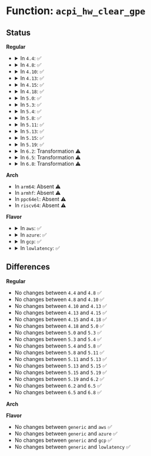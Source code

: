 # Function: <code>acpi_hw_clear_gpe</code>

## Status
<b>Regular</b>
<ul>
<li>
<details>
<summary>In <code>4.4</code>: ✅</summary>

```c
acpi_status acpi_hw_clear_gpe(struct acpi_gpe_event_info *gpe_event_info);
```

**Collision:** Unique Global

**Inline:** No

**Transformation:** False

**Instances:**

```
In drivers/acpi/acpica/hwgpe.c (ffffffff8149a6f7)
Location: drivers/acpi/acpica/hwgpe.c:169
Inline: False
Direct callers:
  - drivers/acpi/acpica/evgpe.c:acpi_ev_finish_gpe
  - drivers/acpi/acpica/evgpe.c:acpi_ev_gpe_dispatch
  - drivers/acpi/acpica/evxfgpe.c:acpi_clear_gpe
```
**Symbols:**

```
ffffffff8149a6f7-ffffffff8149a721: acpi_hw_clear_gpe (STB_GLOBAL)
```
</details>
</li>
<li>
<details>
<summary>In <code>4.8</code>: ✅</summary>

```c
acpi_status acpi_hw_clear_gpe(struct acpi_gpe_event_info *gpe_event_info);
```

**Collision:** Unique Global

**Inline:** No

**Transformation:** False

**Instances:**

```
In drivers/acpi/acpica/hwgpe.c (ffffffff814e9602)
Location: drivers/acpi/acpica/hwgpe.c:169
Inline: False
Direct callers:
  - drivers/acpi/acpica/evgpe.c:acpi_ev_gpe_dispatch
  - drivers/acpi/acpica/evgpe.c:acpi_ev_finish_gpe
  - drivers/acpi/acpica/evxfgpe.c:acpi_clear_gpe
```
**Symbols:**

```
ffffffff814e9602-ffffffff814e962c: acpi_hw_clear_gpe (STB_GLOBAL)
```
</details>
</li>
<li>
<details>
<summary>In <code>4.10</code>: ✅</summary>

```c
acpi_status acpi_hw_clear_gpe(struct acpi_gpe_event_info *gpe_event_info);
```

**Collision:** Unique Global

**Inline:** No

**Transformation:** False

**Instances:**

```
In drivers/acpi/acpica/hwgpe.c (ffffffff8150be76)
Location: drivers/acpi/acpica/hwgpe.c:174
Inline: False
Direct callers:
  - drivers/acpi/acpica/evgpe.c:acpi_ev_gpe_dispatch
  - drivers/acpi/acpica/evgpe.c:acpi_ev_finish_gpe
  - drivers/acpi/acpica/evxfgpe.c:acpi_clear_gpe
```
**Symbols:**

```
ffffffff8150be76-ffffffff8150bea0: acpi_hw_clear_gpe (STB_GLOBAL)
```
</details>
</li>
<li>
<details>
<summary>In <code>4.13</code>: ✅</summary>

```c
acpi_status acpi_hw_clear_gpe(struct acpi_gpe_event_info *gpe_event_info);
```

**Collision:** Unique Global

**Inline:** No

**Transformation:** False

**Instances:**

```
In drivers/acpi/acpica/hwgpe.c (ffffffff8151c4ab)
Location: drivers/acpi/acpica/hwgpe.c:174
Inline: False
Direct callers:
  - drivers/acpi/acpica/evgpe.c:acpi_ev_finish_gpe
  - drivers/acpi/acpica/evxfgpe.c:acpi_clear_gpe
```
**Symbols:**

```
ffffffff8151c4ab-ffffffff8151c4d5: acpi_hw_clear_gpe (STB_GLOBAL)
```
</details>
</li>
<li>
<details>
<summary>In <code>4.15</code>: ✅</summary>

```c
acpi_status acpi_hw_clear_gpe(struct acpi_gpe_event_info *gpe_event_info);
```

**Collision:** Unique Global

**Inline:** No

**Transformation:** False

**Instances:**

```
In drivers/acpi/acpica/hwgpe.c (ffffffff8156c8da)
Location: drivers/acpi/acpica/hwgpe.c:174
Inline: False
Direct callers:
  - drivers/acpi/acpica/evgpe.c:acpi_ev_gpe_dispatch
  - drivers/acpi/acpica/evgpe.c:acpi_ev_finish_gpe
  - drivers/acpi/acpica/evxfgpe.c:acpi_clear_gpe
```
**Symbols:**

```
ffffffff8156c8da-ffffffff8156c913: acpi_hw_clear_gpe (STB_GLOBAL)
```
</details>
</li>
<li>
<details>
<summary>In <code>4.18</code>: ✅</summary>

```c
acpi_status acpi_hw_clear_gpe(struct acpi_gpe_event_info *gpe_event_info);
```

**Collision:** Unique Global

**Inline:** No

**Transformation:** False

**Instances:**

```
In drivers/acpi/acpica/hwgpe.c (ffffffff815a34f4)
Location: drivers/acpi/acpica/hwgpe.c:140
Inline: False
Direct callers:
  - drivers/acpi/acpica/evgpe.c:acpi_ev_gpe_dispatch
  - drivers/acpi/acpica/evgpe.c:acpi_ev_finish_gpe
  - drivers/acpi/acpica/evxfgpe.c:acpi_clear_gpe
```
**Symbols:**

```
ffffffff815a34f4-ffffffff815a352d: acpi_hw_clear_gpe (STB_GLOBAL)
```
</details>
</li>
<li>
<details>
<summary>In <code>5.0</code>: ✅</summary>

```c
acpi_status acpi_hw_clear_gpe(struct acpi_gpe_event_info *gpe_event_info);
```

**Collision:** Unique Global

**Inline:** No

**Transformation:** False

**Instances:**

```
In drivers/acpi/acpica/hwgpe.c (ffffffff815bc1bf)
Location: drivers/acpi/acpica/hwgpe.c:140
Inline: False
Direct callers:
  - drivers/acpi/acpica/evgpe.c:acpi_ev_gpe_dispatch
  - drivers/acpi/acpica/evgpe.c:acpi_ev_finish_gpe
  - drivers/acpi/acpica/evxfgpe.c:acpi_clear_gpe
```
**Symbols:**

```
ffffffff815bc1bf-ffffffff815bc1f8: acpi_hw_clear_gpe (STB_GLOBAL)
```
</details>
</li>
<li>
<details>
<summary>In <code>5.3</code>: ✅</summary>

```c
acpi_status acpi_hw_clear_gpe(struct acpi_gpe_event_info *gpe_event_info);
```

**Collision:** Unique Global

**Inline:** No

**Transformation:** False

**Instances:**

```
In drivers/acpi/acpica/hwgpe.c (ffffffff815edda1)
Location: drivers/acpi/acpica/hwgpe.c:140
Inline: False
Direct callers:
  - drivers/acpi/acpica/evgpe.c:acpi_ev_gpe_dispatch
  - drivers/acpi/acpica/evgpe.c:acpi_ev_finish_gpe
  - drivers/acpi/acpica/evgpe.c:acpi_ev_add_gpe_reference
  - drivers/acpi/acpica/evxfgpe.c:acpi_clear_gpe
```
**Symbols:**

```
ffffffff815edda1-ffffffff815edddc: acpi_hw_clear_gpe (STB_GLOBAL)
```
</details>
</li>
<li>
<details>
<summary>In <code>5.4</code>: ✅</summary>

```c
acpi_status acpi_hw_clear_gpe(struct acpi_gpe_event_info *gpe_event_info);
```

**Collision:** Unique Global

**Inline:** No

**Transformation:** False

**Instances:**

```
In drivers/acpi/acpica/hwgpe.c (ffffffff8160f1c5)
Location: drivers/acpi/acpica/hwgpe.c:140
Inline: False
Direct callers:
  - drivers/acpi/acpica/evgpe.c:acpi_ev_gpe_dispatch
  - drivers/acpi/acpica/evgpe.c:acpi_ev_finish_gpe
  - drivers/acpi/acpica/evgpe.c:acpi_ev_add_gpe_reference
  - drivers/acpi/acpica/evxfgpe.c:acpi_clear_gpe
```
**Symbols:**

```
ffffffff8160f1c5-ffffffff8160f200: acpi_hw_clear_gpe (STB_GLOBAL)
```
</details>
</li>
<li>
<details>
<summary>In <code>5.8</code>: ✅</summary>

```c
acpi_status acpi_hw_clear_gpe(struct acpi_gpe_event_info *gpe_event_info);
```

**Collision:** Unique Global

**Inline:** No

**Transformation:** False

**Instances:**

```
In drivers/acpi/acpica/hwgpe.c (ffffffff816bb538)
Location: drivers/acpi/acpica/hwgpe.c:140
Inline: False
Direct callers:
  - drivers/acpi/acpica/evgpe.c:acpi_ev_gpe_dispatch
  - drivers/acpi/acpica/evgpe.c:acpi_ev_finish_gpe
  - drivers/acpi/acpica/evgpe.c:acpi_ev_add_gpe_reference
  - drivers/acpi/acpica/evxfgpe.c:acpi_clear_gpe
```
**Symbols:**

```
ffffffff816bb538-ffffffff816bb573: acpi_hw_clear_gpe (STB_GLOBAL)
```
</details>
</li>
<li>
<details>
<summary>In <code>5.11</code>: ✅</summary>

```c
acpi_status acpi_hw_clear_gpe(struct acpi_gpe_event_info *gpe_event_info);
```

**Collision:** Unique Global

**Inline:** No

**Transformation:** False

**Instances:**

```
In drivers/acpi/acpica/hwgpe.c (ffffffff816d9046)
Location: drivers/acpi/acpica/hwgpe.c:210
Inline: False
Direct callers:
  - drivers/acpi/acpica/evgpe.c:acpi_ev_gpe_dispatch
  - drivers/acpi/acpica/evgpe.c:acpi_ev_finish_gpe
  - drivers/acpi/acpica/evgpe.c:acpi_ev_add_gpe_reference
  - drivers/acpi/acpica/evxfgpe.c:acpi_clear_gpe
```
**Symbols:**

```
ffffffff816d9046-ffffffff816d9081: acpi_hw_clear_gpe (STB_GLOBAL)
```
</details>
</li>
<li>
<details>
<summary>In <code>5.13</code>: ✅</summary>

```c
acpi_status acpi_hw_clear_gpe(struct acpi_gpe_event_info *gpe_event_info);
```

**Collision:** Unique Global

**Inline:** No

**Transformation:** False

**Instances:**

```
In drivers/acpi/acpica/hwgpe.c (ffffffff816bafda)
Location: drivers/acpi/acpica/hwgpe.c:210
Inline: False
Direct callers:
  - drivers/acpi/acpica/evgpe.c:acpi_ev_gpe_dispatch
  - drivers/acpi/acpica/evgpe.c:acpi_ev_finish_gpe
  - drivers/acpi/acpica/evgpe.c:acpi_ev_add_gpe_reference
  - drivers/acpi/acpica/evxfgpe.c:acpi_clear_gpe
```
**Symbols:**

```
ffffffff816bafda-ffffffff816bb015: acpi_hw_clear_gpe (STB_GLOBAL)
```
</details>
</li>
<li>
<details>
<summary>In <code>5.15</code>: ✅</summary>

```c
acpi_status acpi_hw_clear_gpe(struct acpi_gpe_event_info *gpe_event_info);
```

**Collision:** Unique Global

**Inline:** No

**Transformation:** False

**Instances:**

```
In drivers/acpi/acpica/hwgpe.c (ffffffff81732041)
Location: drivers/acpi/acpica/hwgpe.c:210
Inline: False
Direct callers:
  - drivers/acpi/acpica/evgpe.c:acpi_ev_gpe_dispatch
  - drivers/acpi/acpica/evgpe.c:acpi_ev_finish_gpe
  - drivers/acpi/acpica/evgpe.c:acpi_ev_add_gpe_reference
  - drivers/acpi/acpica/evxfgpe.c:acpi_clear_gpe
```
**Symbols:**

```
ffffffff81732041-ffffffff8173207c: acpi_hw_clear_gpe (STB_GLOBAL)
```
</details>
</li>
<li>
<details>
<summary>In <code>5.19</code>: ✅</summary>

```c
acpi_status acpi_hw_clear_gpe(struct acpi_gpe_event_info *gpe_event_info);
```

**Collision:** Unique Global

**Inline:** No

**Transformation:** False

**Instances:**

```
In drivers/acpi/acpica/hwgpe.c (ffffffff81862e0d)
Location: drivers/acpi/acpica/hwgpe.c:210
Inline: False
Direct callers:
  - drivers/acpi/acpica/evgpe.c:acpi_ev_gpe_dispatch
  - drivers/acpi/acpica/evgpe.c:acpi_ev_finish_gpe
  - drivers/acpi/acpica/evgpe.c:acpi_ev_add_gpe_reference
  - drivers/acpi/acpica/evxfgpe.c:acpi_clear_gpe
```
**Symbols:**

```
ffffffff81862e0d-ffffffff81862e54: acpi_hw_clear_gpe (STB_GLOBAL)
```
</details>
</li>
<li>
<details>
<summary>In <code>6.2</code>: Transformation ⚠️</summary>

```c
acpi_status acpi_hw_clear_gpe(struct acpi_gpe_event_info *gpe_event_info);
```

**Collision:** Unique Global

**Inline:** No

**Transformation:** True

**Instances:**

```
In drivers/acpi/acpica/hwgpe.c (0)
Location: drivers/acpi/acpica/hwgpe.c:210
Inline: False
Direct callers:
  - drivers/acpi/acpica/evgpe.c:acpi_ev_gpe_dispatch
  - drivers/acpi/acpica/evgpe.c:acpi_ev_gpe_dispatch
  - drivers/acpi/acpica/evgpe.c:acpi_ev_asynch_execute_gpe_method
  - drivers/acpi/acpica/evgpe.c:acpi_ev_add_gpe_reference
  - drivers/acpi/acpica/evxfgpe.c:acpi_clear_gpe
```
**Symbols:**

```
ffffffff8209209a-ffffffff820920b9: acpi_hw_clear_gpe.cold (STB_LOCAL)
ffffffff819a0640-ffffffff819a0709: acpi_hw_clear_gpe (STB_GLOBAL)
```
</details>
</li>
<li>
<details>
<summary>In <code>6.5</code>: Transformation ⚠️</summary>

```c
acpi_status acpi_hw_clear_gpe(struct acpi_gpe_event_info *gpe_event_info);
```

**Collision:** Unique Global

**Inline:** No

**Transformation:** True

**Instances:**

```
In drivers/acpi/acpica/hwgpe.c (0)
Location: drivers/acpi/acpica/hwgpe.c:210
Inline: False
Direct callers:
  - drivers/acpi/acpica/evgpe.c:acpi_ev_gpe_dispatch
  - drivers/acpi/acpica/evgpe.c:acpi_ev_gpe_dispatch
  - drivers/acpi/acpica/evgpe.c:acpi_ev_asynch_execute_gpe_method
  - drivers/acpi/acpica/evgpe.c:acpi_ev_add_gpe_reference
  - drivers/acpi/acpica/evxfgpe.c:acpi_clear_gpe
```
**Symbols:**

```
ffffffff82112986-ffffffff821129a5: acpi_hw_clear_gpe.cold (STB_LOCAL)
ffffffff819e7310-ffffffff819e73d9: acpi_hw_clear_gpe (STB_GLOBAL)
```
</details>
</li>
<li>
<details>
<summary>In <code>6.8</code>: Transformation ⚠️</summary>

```c
acpi_status acpi_hw_clear_gpe(struct acpi_gpe_event_info *gpe_event_info);
```

**Collision:** Unique Global

**Inline:** No

**Transformation:** True

**Instances:**

```
In drivers/acpi/acpica/hwgpe.c (0)
Location: drivers/acpi/acpica/hwgpe.c:210
Inline: False
Direct callers:
  - drivers/acpi/acpica/evgpe.c:acpi_ev_gpe_dispatch
  - drivers/acpi/acpica/evgpe.c:acpi_ev_gpe_dispatch
  - drivers/acpi/acpica/evgpe.c:acpi_ev_asynch_execute_gpe_method
  - drivers/acpi/acpica/evgpe.c:acpi_ev_add_gpe_reference
  - drivers/acpi/acpica/evxfgpe.c:acpi_clear_gpe
```
**Symbols:**

```
ffffffff821f06da-ffffffff821f06f9: acpi_hw_clear_gpe.cold (STB_LOCAL)
ffffffff81a32060-ffffffff81a32129: acpi_hw_clear_gpe (STB_GLOBAL)
```
</details>
</li>
</ul>
<b>Arch</b>
<ul>
<li>
In <code>arm64</code>: Absent ⚠️
</li>
<li>
In <code>armhf</code>: Absent ⚠️
</li>
<li>
In <code>ppc64el</code>: Absent ⚠️
</li>
<li>
In <code>riscv64</code>: Absent ⚠️
</li>
</ul>
<b>Flavor</b>
<ul>
<li>
<details>
<summary>In <code>aws</code>: ✅</summary>

```c
acpi_status acpi_hw_clear_gpe(struct acpi_gpe_event_info *gpe_event_info);
```

**Collision:** Unique Global

**Inline:** No

**Transformation:** False

**Instances:**

```
In drivers/acpi/acpica/hwgpe.c (ffffffff815f0896)
Location: drivers/acpi/acpica/hwgpe.c:140
Inline: False
Direct callers:
  - drivers/acpi/acpica/evgpe.c:acpi_ev_gpe_dispatch
  - drivers/acpi/acpica/evgpe.c:acpi_ev_finish_gpe
  - drivers/acpi/acpica/evgpe.c:acpi_ev_add_gpe_reference
  - drivers/acpi/acpica/evxfgpe.c:acpi_clear_gpe
```
**Symbols:**

```
ffffffff815f0896-ffffffff815f08c2: acpi_hw_clear_gpe (STB_GLOBAL)
```
</details>
</li>
<li>
<details>
<summary>In <code>azure</code>: ✅</summary>

```c
acpi_status acpi_hw_clear_gpe(struct acpi_gpe_event_info *gpe_event_info);
```

**Collision:** Unique Global

**Inline:** No

**Transformation:** False

**Instances:**

```
In drivers/acpi/acpica/hwgpe.c (ffffffff815dbe68)
Location: drivers/acpi/acpica/hwgpe.c:140
Inline: False
Direct callers:
  - drivers/acpi/acpica/evgpe.c:acpi_ev_gpe_dispatch
  - drivers/acpi/acpica/evgpe.c:acpi_ev_finish_gpe
  - drivers/acpi/acpica/evgpe.c:acpi_ev_add_gpe_reference
  - drivers/acpi/acpica/evxfgpe.c:acpi_clear_gpe
```
**Symbols:**

```
ffffffff815dbe68-ffffffff815dbe94: acpi_hw_clear_gpe (STB_GLOBAL)
```
</details>
</li>
<li>
<details>
<summary>In <code>gcp</code>: ✅</summary>

```c
acpi_status acpi_hw_clear_gpe(struct acpi_gpe_event_info *gpe_event_info);
```

**Collision:** Unique Global

**Inline:** No

**Transformation:** False

**Instances:**

```
In drivers/acpi/acpica/hwgpe.c (ffffffff816034a5)
Location: drivers/acpi/acpica/hwgpe.c:140
Inline: False
Direct callers:
  - drivers/acpi/acpica/evgpe.c:acpi_ev_gpe_dispatch
  - drivers/acpi/acpica/evgpe.c:acpi_ev_finish_gpe
  - drivers/acpi/acpica/evgpe.c:acpi_ev_add_gpe_reference
  - drivers/acpi/acpica/evxfgpe.c:acpi_clear_gpe
```
**Symbols:**

```
ffffffff816034a5-ffffffff816034e0: acpi_hw_clear_gpe (STB_GLOBAL)
```
</details>
</li>
<li>
<details>
<summary>In <code>lowlatency</code>: ✅</summary>

```c
acpi_status acpi_hw_clear_gpe(struct acpi_gpe_event_info *gpe_event_info);
```

**Collision:** Unique Global

**Inline:** No

**Transformation:** False

**Instances:**

```
In drivers/acpi/acpica/hwgpe.c (ffffffff8161d355)
Location: drivers/acpi/acpica/hwgpe.c:140
Inline: False
Direct callers:
  - drivers/acpi/acpica/evgpe.c:acpi_ev_gpe_dispatch
  - drivers/acpi/acpica/evgpe.c:acpi_ev_finish_gpe
  - drivers/acpi/acpica/evgpe.c:acpi_ev_add_gpe_reference
  - drivers/acpi/acpica/evxfgpe.c:acpi_clear_gpe
```
**Symbols:**

```
ffffffff8161d355-ffffffff8161d390: acpi_hw_clear_gpe (STB_GLOBAL)
```
</details>
</li>
</ul>

## Differences
<b>Regular</b>
<ul>
<li>
No changes between <code>4.4</code> and <code>4.8</code> ✅
</li>
<li>
No changes between <code>4.8</code> and <code>4.10</code> ✅
</li>
<li>
No changes between <code>4.10</code> and <code>4.13</code> ✅
</li>
<li>
No changes between <code>4.13</code> and <code>4.15</code> ✅
</li>
<li>
No changes between <code>4.15</code> and <code>4.18</code> ✅
</li>
<li>
No changes between <code>4.18</code> and <code>5.0</code> ✅
</li>
<li>
No changes between <code>5.0</code> and <code>5.3</code> ✅
</li>
<li>
No changes between <code>5.3</code> and <code>5.4</code> ✅
</li>
<li>
No changes between <code>5.4</code> and <code>5.8</code> ✅
</li>
<li>
No changes between <code>5.8</code> and <code>5.11</code> ✅
</li>
<li>
No changes between <code>5.11</code> and <code>5.13</code> ✅
</li>
<li>
No changes between <code>5.13</code> and <code>5.15</code> ✅
</li>
<li>
No changes between <code>5.15</code> and <code>5.19</code> ✅
</li>
<li>
No changes between <code>5.19</code> and <code>6.2</code> ✅
</li>
<li>
No changes between <code>6.2</code> and <code>6.5</code> ✅
</li>
<li>
No changes between <code>6.5</code> and <code>6.8</code> ✅
</li>
</ul>
<b>Arch</b>
<ul>
</ul>
<b>Flavor</b>
<ul>
<li>
No changes between <code>generic</code> and <code>aws</code> ✅
</li>
<li>
No changes between <code>generic</code> and <code>azure</code> ✅
</li>
<li>
No changes between <code>generic</code> and <code>gcp</code> ✅
</li>
<li>
No changes between <code>generic</code> and <code>lowlatency</code> ✅
</li>
</ul>
